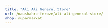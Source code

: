 ```yaml
---
title: "Ali Ali General Store"
url: /naushahro-feroze/ali-ali-general-store/
shop: supermarket
---
```

